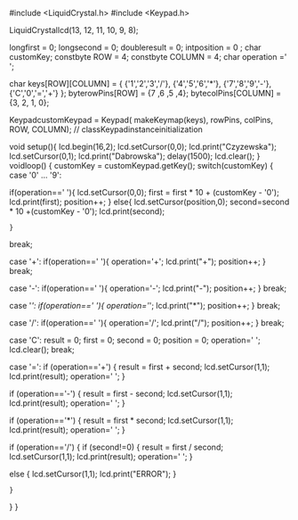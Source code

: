 #include <LiquidCrystal.h>
#include <Keypad.h>

LiquidCrystallcd(13, 12, 11, 10, 9, 8);  

longfirst = 0;
longsecond = 0;
doubleresult = 0;
intposition = 0 ;
char customKey;
constbyte ROW = 4;
constbyte COLUMN = 4;
char operation =' ';

char keys[ROW][COLUMN] = {
  {'1','2','3','/'},
  {'4','5','6','*'},
  {'7','8','9','-'},
  {'C','0','=','+'}
};
byterowPins[ROW] = {7 ,6 ,5 ,4};
bytecolPins[COLUMN] = {3, 2, 1, 0};

KeypadcustomKeypad = Keypad( makeKeymap(keys), rowPins, colPins, ROW, COLUMN); // classKeypadinstanceinitialization

void setup(){
lcd.begin(16,2);
lcd.setCursor(0,0);
lcd.print("Czyzewska");
lcd.setCursor(0,1);
lcd.print("Dabrowska");
delay(1500);
lcd.clear(); 
}
voidloop()
{
customKey = customKeypad.getKey();
switch(customKey) 
  {
case '0' ... '9': 

if(operation==' '){
lcd.setCursor(0,0);
first = first * 10 + (customKey - '0');
lcd.print(first);
position++;
  }
else{
lcd.setCursor(position,0);
second=second * 10 +(customKey - '0');
lcd.print(second);

    }
break;

case '+':
if(operation==' '){
operation='+';
lcd.print("+");
position++;
    }
break;

case '-':
if(operation==' '){
operation='-';
lcd.print("-");
position++;
    }
break;

case '*':
if(operation==' '){
operation='*';
lcd.print("*");
position++;
    }
break;

case '/':
if(operation==' '){
operation='/';
lcd.print("/");
position++;
    }
break;

case 'C':
result = 0;
first = 0;
second = 0;
position = 0;
operation=' ';
lcd.clear();
break;

case '=':
if (operation=='+')
    {
result = first + second;
lcd.setCursor(1,1);
lcd.print(result);
operation=' ';
    }

if (operation=='-')
    {
result = first - second;
lcd.setCursor(1,1);
lcd.print(result);
operation=' ';
    }

if (operation=='*')
    {
result = first * second;
lcd.setCursor(1,1);
lcd.print(result);
operation=' ';
    }

if (operation=='/')
    {
if (second!=0)
      {
result = first / second;
lcd.setCursor(1,1);
lcd.print(result);
operation=' ';
      }

else
      {
lcd.setCursor(1,1);
lcd.print("ERROR");
      }


    }

  }
}

